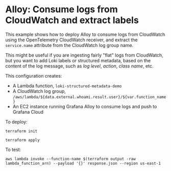 # Alloy: Consume logs from CloudWatch and extract labels

This example shows how to deploy Alloy to consume logs from CloudWatch using the OpenTelemetry CloudWatch receiver, and extract the `service.name` attribute from the CloudWatch log group name.

This might be useful if you are ingesting fairly "flat" logs from CloudWatch, but you want to add Loki labels or structured metadata, based on the content of the log message, such as _log level_, _action_, _class name_, etc.

This configuration creates:

- A Lambda function, `loki-structured-metadata-demo`
- A CloudWatch log group, `/aws/lambda/${data.external.whoami.result.user}/${var.function_name}`
- An EC2 instance running Grafana Alloy to consume logs and push to Grafana Cloud

To deploy:

```
terraform init

terraform apply
```

To test:

```
aws lambda invoke --function-name $(terraform output -raw lambda_function_arn) --payload '{}' response.json --region us-east-1
```

